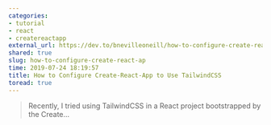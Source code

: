 ```yaml
---
categories:
- tutorial
- react
- createreactapp
external_url: https://dev.to/bnevilleoneill/how-to-configure-create-react-app-to-use-tailwindcss-4261
shared: true
slug: how-to-configure-create-react-ap
time: 2019-07-24 18:19:57
title: How to Configure Create-React-App to Use TailwindCSS
toread: true
---
```


> Recently, I tried using TailwindCSS in a React project bootstrapped by the Create...